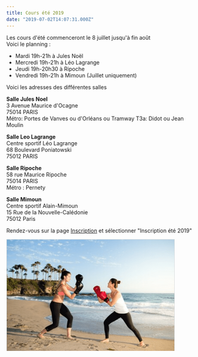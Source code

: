 ```yaml
---
title: Cours été 2019
date: "2019-07-02T14:07:31.000Z"
---
```


Les cours d'été commenceront le 8 juillet jusqu'à fin août\
Voici le planning :

* Mardi 19h-21h à Jules Noël
* Mercredi 19h-21h à Léo Lagrange
* Jeudi 19h-20h30 à Ripoche
* Vendredi 19h-21h  à Mimoun (Juillet uniquement)

Voici les adresses des différentes salles

**Salle Jules Noel**\
3 Avenue Maurice d'Ocagne\
75014 PARIS\
Métro: Portes de Vanves ou d'Orléans ou Tramway T3a: Didot ou Jean Moulin

**Salle Leo Lagrange**\
Centre sportif Léo Lagrange\
68 Boulevard Poniatowski\
75012 PARIS

**Salle Ripoche**\
58 rue Maurice Ripoche\
75014 PARIS\
Métro : Pernety

**Salle Mimoun**\
Centre sportif Alain-Mimoun\
15 Rue de la Nouvelle-Calédonie\
75012 Paris

Rendez-vous sur la page [Inscription](https://www.e-cotiz.com/app/site/7839) et sélectionner "Inscription été 2019"

![Cours été 2019](./cours-ete-2019.png "Cours été 2019")
